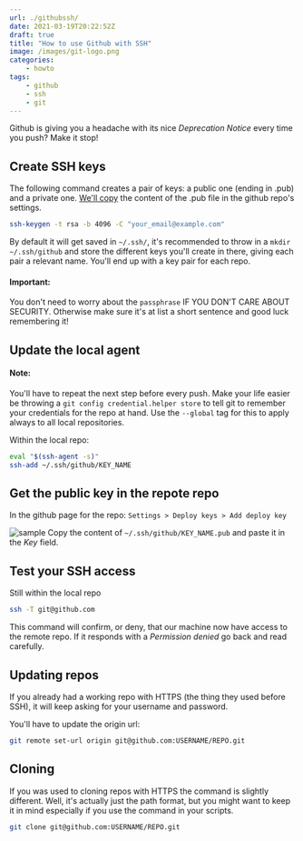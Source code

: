 ```yaml
---
url: ./githubssh/
date: 2021-03-19T20:22:52Z
draft: true
title: "How to use Github with SSH"
image: /images/git-logo.png
categories:
    - howto
tags:
    - github
    - ssh
    - git
---
```


Github is giving you a headache with its nice _Deprecation Notice_ every time you push? Make it stop!

<!--more-->

## Create SSH keys

The following command creates a pair of keys: a public one (ending in .pub) and a private one.
[We'll copy](http://niceadsl.xyz./posts/githubssh/#get-the-public-key-in-the-repote-repo) the content of the .pub file in the github repo's settings.

```bash
ssh-keygen -t rsa -b 4096 -C "your_email@example.com"
```

By default it will get saved in `~/.ssh/`, it's recommended to throw in a `mkdir ~/.ssh/github` and store the different keys you'll create in there, giving each pair a relevant name. You'll end up with a key pair for each repo.

#### Important:

You don't need to worry about the `passphrase` IF YOU DON'T CARE ABOUT SECURITY. Otherwise make sure it's at list a short sentence and good luck remembering it!

## Update the local agent

#### Note:

You'll have to repeat the next step before every push.
Make your life easier be throwing a `git config credential.helper store` to tell git to remember your credentials for the repo at hand.
Use the `--global` tag for this to apply always to all local repositories.

Within the local repo:

```bash
eval "$(ssh-agent -s)"
ssh-add ~/.ssh/github/KEY_NAME
```

## Get the public key in the repote repo

In the github page for the repo:
`Settings > Deploy keys > Add deploy key`

![sample](../../../images/sample.png)
Copy the content of `~/.ssh/github/KEY_NAME.pub` and paste it in the _Key_ field.

## Test your SSH access

Still within the local repo

```bash
ssh -T git@github.com
```

This command will confirm, or deny, that our machine now have access to the remote repo.
If it responds with a _Permission denied_ go back and read carefully.

## Updating repos

If you already had a working repo with HTTPS (the thing they used before SSH), it will keep asking for your username and password.

You'll have to update the origin url:

```bash
git remote set-url origin git@github.com:USERNAME/REPO.git
```

## Cloning

If you was used to cloning repos with HTTPS the command is slightly different.
Well, it's actually just the path format, but you might want to keep it in mind especially if you use the command in your scripts.

```bash
git clone git@github.com:USERNAME/REPO.git
```

